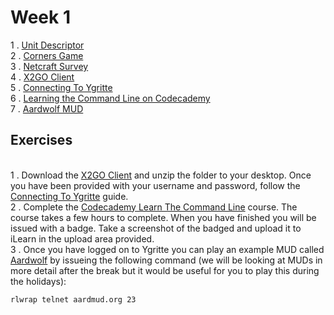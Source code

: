 # Week 1

1 . [Unit Descriptor](http://www.sqa.org.uk/files/nu/H6S746.pdf)
<br> 2 . [Corners Game](https://docs.google.com/document/d/1f8YCnRpKR5dgO-aP77ZXJg5SU6BWLMkiLsc99n1WZe4/pub)
<br> 3 . [Netcraft Survey](http://news.netcraft.com/archives/2015/10/16/october-2015-web-server-survey.html)
<br> 4 . [X2GO Client](https://drive.google.com/file/d/0B-CFaefA1v4RVWN5eFRlSV9YbVU/view?usp=sharing)
<br> 5 . [Connecting To Ygritte](https://docs.google.com/document/d/1wV6XGhOPlpwCMElZAqlH83YYXo_PpdNNdVMN6Toh3mw/pub)
<br> 6 . [Learning the Command Line on Codecademy](https://www.codecademy.com/learn/learn-the-command-line)
<br> 7 . [Aardwolf MUD](http://www.aardwolf.com)

## Exercises

<br> 1 . Download the [X2GO Client](https://drive.google.com/file/d/0B-CFaefA1v4RVWN5eFRlSV9YbVU/view?usp=sharing) and unzip the folder to your desktop. Once you have been provided with your username and password, follow the [Connecting To Ygritte](https://docs.google.com/document/d/1wV6XGhOPlpwCMElZAqlH83YYXo_PpdNNdVMN6Toh3mw/pub) guide.
<br> 2 . Complete the [Codecademy Learn The Command Line](https://www.codecademy.com/learn/learn-the-command-line) course. The course takes a few hours to complete. When you have finished you will be issued with a badge. Take a screenshot of the badged and upload it to iLearn in the upload area provided. 
<br> 3 . Once you have logged on to Ygritte you can play an example MUD called [Aardwolf](http://www.aardwolf.com) by issueing the following command (we will be looking at MUDs in more detail after the break but it would be useful for you to play this during the holidays):

```
rlwrap telnet aardmud.org 23
```
 
